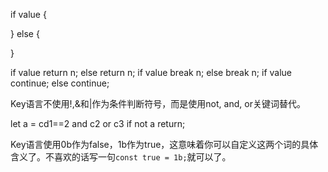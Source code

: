 
if value {

}
else {

}

if value return n;
else return n;
if value break n;
else break n;
if value continue;
else continue;

Key语言不使用!,&和|作为条件判断符号，而是使用not, and, or关键词替代。

let a = cd1==2 and c2 or c3
if not a return;

Key语言使用0b作为false，1b作为true，这意味着你可以自定义这两个词的具体含义了。不喜欢的话写一句`const true = 1b;`就可以了。
